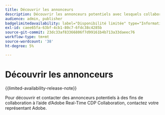 ```yaml
---
title: Découvrir les annonceurs
description: Découvrir les annonceurs potentiels avec lesquels collaborer à l’aide d’Adobe Real-Time CDP Collaboration
audience: admin, publisher
badgelimitedavailability: label="Disponibilité limitée" type="Informative" url="https://helpx.adobe.com/fr/legal/product-descriptions/real-time-customer-data-platform-collaboration.html newtab=true"
exl-id: caee65fa-63bf-4cb1-80c7-6fdc38c4285b
source-git-commit: 23dc33af83366806f7d99161b4b713a33daeec76
workflow-type: tm+mt
source-wordcount: '38'
ht-degree: 5%

---
```


# Découvrir les annonceurs

{{limited-availability-release-note}}

Pour découvrir et contacter des annonceurs potentiels à des fins de collaboration à l’aide d’Adobe Real-Time CDP Collaboration, contactez votre représentant Adobe.
